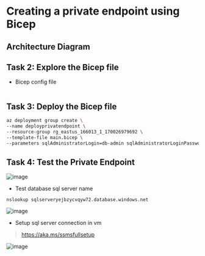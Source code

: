 # Creating a private endpoint using Bicep



## Architecture Diagram

## Task 2: Explore the Bicep file

- Bicep config file

```yaml

```
## Task 3: Deploy the Bicep file

```bash
az deployment group create \
--name deployprivatendpoint \
--resource-group rg_eastus_166013_1_170026979692 \
--template-file main.bicep \
--parameters sqlAdministratorLogin=db-admin sqlAdministratorLoginPassword=db@Password2023 vmAdminUsername=lab5user vmAdminPassword=P@ssword2023 location=eastus
```

## Task 4: Test the Private Endpoint

![image](https://github.com/Tcarters/Cloud-Security-Journey/assets/71230412/be20a2f0-1116-410c-a429-1a5abeb279a3)

- Test database sql server name

`nslookup sqlserveryejbzycvqyw72.database.windows.net`

![image](https://github.com/Tcarters/Cloud-Security-Journey/assets/71230412/1dd55ef7-8581-407c-b366-bbfa5408c469)


- Setup sql server connection in vm
> https://aka.ms/ssmsfullsetup

![image](https://github.com/Tcarters/Cloud-Security-Journey/assets/71230412/084ed94c-700f-4164-9182-b80c26a6d225)



